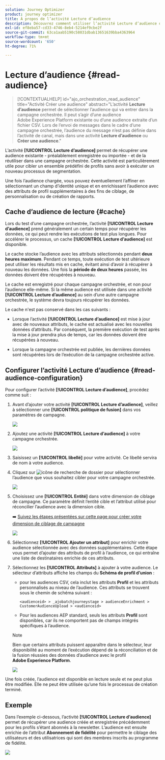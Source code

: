 ```yaml
---
solution: Journey Optimizer
product: journey optimizer
title: À propos de l’activité Lecture d’audience
description: Découvrez comment utiliser l’activité Lecture d’audience dans une campagne orchestrée.
exl-id: ef8eba57-cd33-4746-8eb4-5214ef9cbe2f
source-git-commit: 63ca1aab5190c58031dbab13651639bba4363964
workflow-type: tm+mt
source-wordcount: '650'
ht-degree: 71%

---
```



# Lecture d’audience {#read-audience}

>[!CONTEXTUALHELP]
>id="ajo_orchestration_read_audience"
>title="Activité Créer une audience"
>abstract="L’activité **Lecture d’audience** permet de sélectionner l’audience qui va entrer dans la campagne orchestrée. Il peut s’agir d’une audience Adobe Experience Platform existante ou d’une audience extraite d’un fichier CSV. Lors de l’envoi de messages dans le cadre d’une campagne orchestrée, l’audience du message n’est pas définie dans l’activité de canal, mais dans une activité **Lecture d’audience** ou **Créer une audience**."

L’activité **[!UICONTROL Lecture d’audience]** permet de récupérer une audience existante - préalablement enregistrée ou importée - et de la réutiliser dans une campagne orchestrée. Cette activité est particulièrement utile pour cibler un ensemble prédéfini de profils sans avoir à exécuter un nouveau processus de segmentation.

Une fois l’audience chargée, vous pouvez éventuellement l’affiner en sélectionnant un champ d’identité unique et en enrichissant l’audience avec des attributs de profil supplémentaires à des fins de ciblage, de personnalisation ou de création de rapports.

## Cache d’audience de lecture {#cache}

Lors du test d’une campagne orchestrée, l’activité **[!UICONTROL Lecture d’audience]** prend généralement un certain temps pour récupérer les données, ce qui peut rendre les exécutions de test plus longues. Pour accélérer le processus, un cache **[!UICONTROL Lecture d’audience]** est disponible.

Le cache stocke l’audience avec les attributs sélectionnés pendant **deux heures maximum**. Pendant ce temps, toute exécution de test ultérieure peut utiliser les résultats mis en cache, évitant ainsi d’avoir à récupérer à nouveau les données. Une fois la **période de deux heures** passée, les données doivent être récupérées à nouveau.

Le cache est enregistré pour chaque campagne orchestrée, et non pour l’audience elle-même. Si la même audience est utilisée dans une activité **[!UICONTROL Lecture d’audience]** au sein d’une autre campagne orchestrée, le système devra toujours récupérer les données.

Le cache n&#39;est pas conservé dans les cas suivants :

* Lorsque l’activité **[!UICONTROL Lecture d’audience]** est mise à jour avec de nouveaux attributs, le cache est actualisé avec les nouvelles données d’attributs. Par conséquent, la première exécution de test après la mise à jour prendra plus de temps, car les données doivent être récupérées à nouveau.

* Lorsque la campagne orchestrée est publiée, les dernières données sont récupérées lors de l’exécution de la campagne orchestrée active.

## Configurer l’activité Lecture d’audience {#read-audience-configuration}

Pour configurer l’activité **[!UICONTROL Lecture d’audience]**, procédez comme suit :

1. Avant d’ajouter votre activité **[!UICONTROL Lecture d’audience]**, veillez à sélectionner une **[!UICONTROL politique de fusion]** dans vos paramètres de campagne.

   ![](../assets/read-audience-6.png)

1. Ajoutez une activité **[!UICONTROL Lecture d’audience]** à votre campagne orchestrée.

   ![](../assets/read-audience-1.png)

1. Saisissez un **[!UICONTROL libellé]** pour votre activité. Ce libellé servira de nom à votre audience.

1. Cliquez sur ![icône de recherche de dossier](../assets/do-not-localize/folder-search.svg) pour sélectionner l’audience que vous souhaitez cibler pour votre campagne orchestrée.

   ![](../assets/read-audience-2.png)

1. Choisissez une **[!UICONTROL Entité]** dans votre dimension de ciblage de campagne. Ce paramètre définit l’entité cible et l’attribut utilisé pour réconcilier l’audience avec la dimension cible.

   ➡️ [Suivez les étapes présentées sur cette page pour créer votre dimension de ciblage de campagne](../target-dimension.md)

   ![](../assets/read-audience-3.png)

1. Sélectionnez **[!UICONTROL Ajouter un attribut]** pour enrichir votre audience sélectionnée avec des données supplémentaires. Cette étape vous permet d’ajouter des attributs de profil à l’audience, ce qui entraîne une liste de destinataires enrichie de ces attributs.

1. Sélectionnez les **[!UICONTROL Attributs]** à ajouter à votre audience. Le sélecteur d’attributs affiche les champs du **Schéma de profil d’union** :

   * pour les audiences CSV, cela inclut les attributs **Profil** et les attributs personnalisés au niveau de l’audience. Ces attributs se trouvent sous le chemin de schéma suivant :

     `<audienceid> > _ajobatchjourneystage > audienceEnrichment > CustomerAudienceUpload > <audienceid>`

   * Pour les audiences AEP standard, seuls les attributs **Profil** sont disponibles, car ils ne comportent pas de champs intégrés spécifiques à l’audience.

   >[!NOTE]
   >
   > Bien que certains attributs puissent apparaître dans le sélecteur, leur disponibilité au moment de l’exécution dépend de la réconciliation et de la fusion réussies des données d’audience avec le profil **Adobe Experience Platform**.

   ![](../assets/read-audience-4.png)

Une fois créée, l’audience est disponible en lecture seule et ne peut plus être modifiée. Elle ne peut être utilisée qu’une fois le processus de création terminé.

## Exemple

Dans l’exemple ci-dessous, l’activité **[!UICONTROL Lecture d’audience]** permet de récupérer une audience créée et enregistrée précédemment pour les profils s’étant abonnés à la newsletter. L’audience est ensuite enrichie de l’attribut **Abonnement de fidélité** pour permettre le ciblage des utilisateurs et des utilisatrices qui sont des membres inscrits au programme de fidélité.

![](../assets/read-audience-5.png)
